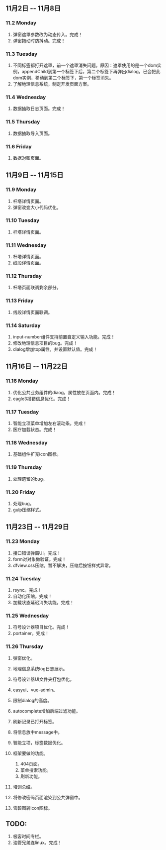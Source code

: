 ## 11月2日 -- 11月8日

### 11.2 Monday
1. 弹窗遮罩参数改为动态传入。完成！
2. 弹窗拖动时防抖动。完成！

### 11.3 Tuesday
1. 不同标签都打开遮罩，前一个遮罩消失问题。原因：遮罩使用的是一个dom实例，appendChild到第一个标签下后，第二个标签下再弹出dialog，已会把此dom实例，移动到第二个标签下，第一个标签消失。
2. 了解地理信息系统，制定开发页面方案。

### 11.4 Wednesday
1. 数据抽取日志页面。完成！

### 11.5 Thursday
1. 数据抽取导入页面。

### 11.6 Friday
1. 数据对账页面。

## 11月9日 -- 11月15日

### 11.9 Monday
1. 杆塔详情页面。
2. 弹窗改变大小代码优化。

### 11.10 Tuesday
1. 杆塔详情页面。

### 11.11 Wednesday
1. 杆塔详情页面。
2. 线段详情页面。

### 11.12 Thursday
1. 杆塔页面联调剩余部分。

### 11.13 Friday
1. 线段详情页面联调。

### 11.14 Saturday
1. input-number组件支持前置自定义输入功能。完成！
2. 修改地理信息项目的bug。完成！
3. dialog增加top属性，并设置默认值。完成！

## 11月16日 -- 11月22日

### 11.16 Monday
1. 优化公共业务组件的diaog，属性放在页面内。完成！
2. eagle3报错信息优化。完成！

### 11.17 Tuesday
1. 智能立项菜单增加左右滚动条。完成！
2. 医疗加载状态。完成！

### 11.18 Wednesday
1. 基础组件扩充icon图标。

### 11.19 Thursday
1. 处理遗留的bug。

### 11.20 Friday
1. 处理bug。
2. gulp压缩样式。

## 11月23日 -- 11月29日

### 11.23 Monday
1. 接口错误弹窗UI。完成！
2. form对对象做验证。完成！
3. dfview.css压缩。暂不解决，压缩后按钮样式异常。

### 11.24 Tuesday
1. rsync。完成！
2. 自动化压缩。完成！
3. 加载状态延迟消失功能。完成！

### 11.25 Wednesday
1. 符号设计器项目优化。完成！
2. portainer。完成！

### 11.26 Thursday
1. 弹窗优化。
2. 地理信息系统log日志展示。
3. 符号设计器UI文件夹打包优化。


1. easyui、vue-admin。
1. 限制dialog的高度。
1. autocomplete增加后端过滤功能。
1. 刷新记录已打开标签。
1. 将信息放中message中。
1. 智能立项，标签数据优化。
1. 框架要做的功能。
   1. 404页面。
   2. 菜单搜索功能。
   3. 刷新功能。
1. 培训总结。
1. 将修改密码页面渲染到公共弹窗中。
1. 雪碧图转icon图标。

## TODO:
1. 极客时间专栏。
2. 油管兄弟连linux。完成！
